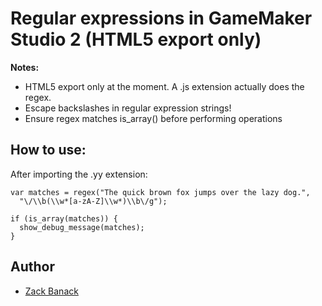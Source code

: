 # Regular expressions in GameMaker Studio 2 (HTML5 export only)

**Notes:**
* HTML5 export only at the moment. A .js extension actually does the regex.
* Escape backslashes in regular expression strings!
* Ensure regex matches is_array() before performing operations

## How to use:
After importing the .yy extension:
```
var matches = regex("The quick brown fox jumps over the lazy dog.",
  "\/\\b(\\w*[a-zA-Z]\\w*)\\b\/g");

if (is_array(matches)) {
  show_debug_message(matches);
}
```

## Author
- [Zack Banack](https://www.zackbanack.com/)

